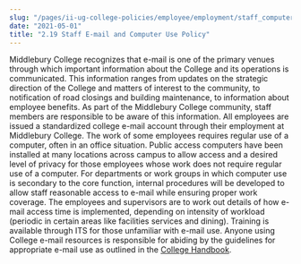 ```yaml
---
slug: "/pages/ii-ug-college-policies/employee/employment/staff_computer_use"
date: "2021-05-01"
title: "2.19 Staff E-mail and Computer Use Policy"
---
```


<span>Middlebury College recognizes that e-mail is one of the primary venues through which important information about the College and its operations is communicated. This information ranges from updates on the strategic direction of the College and matters of interest to the community, to notification of road closings and building maintenance, to information about employee benefits. As part of the Middlebury College community, staff members are responsible to be aware of this information. All employees are issued a standardized college e-mail account through their employment at Middlebury College. The work of some employees requires regular use of a computer, often in an office situation. Public access computers have been installed at many locations across campus to allow access and a desired level of privacy for those employees whose work does not require regular use of a computer. For departments or work groups in which computer use is secondary to the core function, internal procedures will be developed to allow staff reasonable access to e-mail while ensuring proper work coverage. The employees and supervisors are to work out details of how e-mail access time is implemented, depending on intensity of workload (periodic in certain areas like facilities services and dining). Training is available through ITS for those unfamiliar with e-mail use. Anyone using College e-mail resources is responsible for abiding by the guidelines for appropriate e-mail use as outlined in the [College Handbook](http://www.middlebury.edu/about/handbook/its/email).</span>